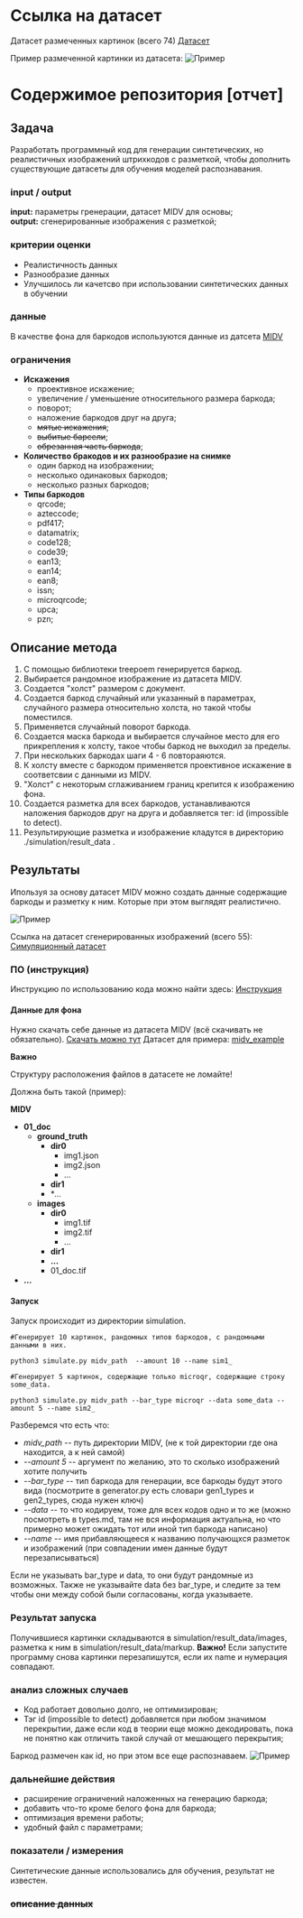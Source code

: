 # Ссылка на датасет

Датасет размеченных картинок (всего 74)
[Датасет](https://disk.yandex.ru/d/RlW-0dqfkZciDQ)

Пример размеченной картинки из датасета:
![Пример](images/data.png)

# Содержимое репозитория [отчет]

## Задача

Разработать программный код для генерации синтетических, но реалистичных изображений штрихкодов с разметкой, чтобы дополнить существующие датасеты для обучения моделей распознавания.

### input / output

**input:**    параметры гренерации, датасет MIDV для основы;\
**output:**   сгенерированные изображения с разметкой;

### критерии оценки

- Реалистичность данных
- Разнообразие данных
- Улучшилось ли качетсво при использовании синтетических данных в обучении

### данные

В качестве фона для баркодов используются данные из датсета [MIDV](https://www.kaggle.com/datasets/kontheeboonmeeprakob/midv500)

### ограничения

- **Искажения**
    - проективное искажение;
    - увеличение / уменьшение относительного размера баркода;
    - поворот;
    - наложение баркодов друг на друга;
    - ~~мятые искажения~~;
    - ~~выбитые барсели~~;
    - ~~обрезанная часть баркода~~;
- **Количество бракодов и их разнообразие на снимке**
    - один баркод на изображении;
    - несколько одинаковых баркодов;
    - несколько разных баркодов;
- **Типы баркодов**
    - qrcode;
    - azteccode;
    - pdf417;
    - datamatrix;
    - code128;
    - code39;
    - ean13;
    - ean14;
    - ean8;
    - issn;
    - microqrcode;
    - upca;
    - pzn;

## Описание метода

1. С помощью библиотеки treepoem генерируется баркод.
2. Выбирается рандомное изображение из датасета MIDV.
3. Создается "холст" размером с документ.
4. Создается баркод случайный или указанный в параметрах, случайного размера относительно холста, но такой чтобы поместился.
5. Применяется случайный поворот баркода.
6. Создается маска баркода и выбирается случайное место для его прикрепления к холсту, такое чтобы баркод не выходил за пределы.
7. При нескольких баркодах шаги 4 - 6 повтораяются.
8. К холсту вместе с баркодом применяется проективное искажение в соответсвии с данными из MIDV.
9. "Холст" с некоторым сглаживанием границ крепится к изображению фона.
10. Создается разметка для всех баркодов, устанавливаются наложения баркодов друг на друга и добавляется тег: id (impossible to detect).
11. Результирующие разметка и изображение кладутся в директорию ./simulation/result_data .

## Результаты

Ипользуя за основу датасет MIDV можно создать данные содержащие баркоды и разметку к ним. Которые при этом выглядят реалистично.

![Пример](images/ok_0.png)

Ссылка на датасет сгенерированных изображений (всего 55):
[Симуляционный датасет](https://disk.yandex.ru/d/sDpicGTVILX3gw)

### ПО (инструкция)

Инструкцию по использованию кода можно найти здесь: [Инструкция](https://github.com/Keiko-Chan/mipt2025-Dudenko-E-I/blob/main/simulation/Readme.md)

#### Данные для фона

Нужно скачать себе данные из датасета MIDV (всё скачивать не обязательно).
[Скачать можно тут](https://www.kaggle.com/datasets/kontheeboonmeeprakob/midv500)
Датасет для примера: [midv_example](https://disk.yandex.ru/d/vnIrFwIuRCui6g)

**Важно**

Структуру расположения файлов в датасете не ломайте!

Должна быть такой (пример):

**MIDV**
- **01_doc**
    - **ground_truth**
        - **dir0**
            - img1.json
            - img2.json
            - ...
        - **dir1**
        - **...*
    - **images**
        - **dir0**
            - img1.tif
            - img2.tif
            - ...
        - **dir1**
        - **...**
        - 01_doc.tif
- **...**


#### Запуск

Запуск происходит из директории simulation.

```
#Генерирует 10 картинок, рандомных типов баркодов, с рандомными данными в них.

python3 simulate.py midv_path  --amount 10 --name sim1_
```

```
#Генерирует 5 картинок, содержащие только microqr, содержащие строку some_data.

python3 simulate.py midv_path --bar_type microqr --data some_data --amount 5 --name sim2_

```

Разберемся что есть что:

- *midv_path* -- путь директории MIDV, (не к той директории где она находится, а к ней самой)
- *--amount 5* --  аргумент по желанию, это то сколько изображений хотите получить
- *--bar_type* --  тип баркода для генерации, все баркоды будут этого вида (посмотрите в generator.py есть словари gen1_types и gen2_types, сюда нужен ключ)
- *--data* -- то что кодируем, тоже для всех кодов одно и то же (можно посмотреть в types.md, там не вся информация актуальна, но что примерно может ожидать тот или иной тип баркода написано)
- *--name* -- имя прибавляющееся к названию получающхся разметок и изображений (при совпадении имен данные будут перезаписываться)

Если не указывать bar_type и data, то они будут рандомные из возможных. Также не указывайте data без bar_type, и следите за тем чтобы они между собой были согласованы, когда указываете.


### Результат запуска

 Получившиеся картинки складываются в simulation/result_data/images, разметка к ним в simulation/result_data/markup.
  **Важно!** Если запустите программу снова картинки перезапишутся, если их name и нумерация совпадают.

### анализ сложных случаев

- Код работает довольно долго, не оптимизирован;
- Тэг id (impossible to detect) добавляется при любом значимом перекрытии, даже если код в теории еще можно декодировать, пока не понятно как отличить такой случай от мешающего перекрытия;


Баркод размечен как id, но при этом все еще распознаваем.
![Пример](images/0.png)

### дальнейшие действия

- расширение ограничений наложенных на генерацию баркода;
- добавить что-то кроме белого фона для баркода;
- оптимизация времени работы;
- удобный файл с параметрами;

### показатели / измерения

Синтетические данные использовались для обучения, результат не известен.

### ~~описание данных~~




